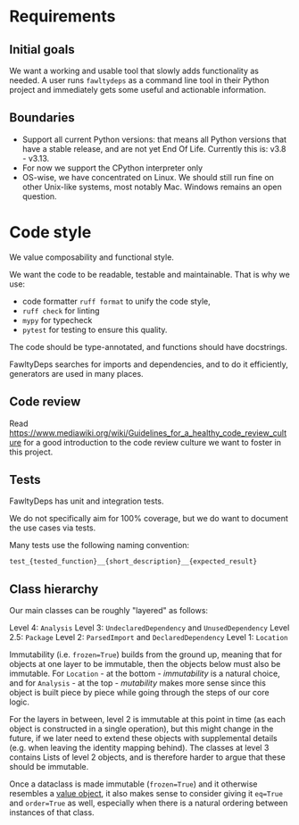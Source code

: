 # Requirements

## Initial goals

We want a working and usable tool that slowly adds functionality as needed.
A user runs `fawltydeps` as a command line tool in their Python
project and immediately gets some useful and actionable information.

## Boundaries

- Support all current Python versions: that means all Python versions that have
  a stable release, and are not yet End Of Life. Currently this is: v3.8 - v3.13.
- For now we support the CPython interpreter only
- OS-wise, we have concentrated on Linux. We should still run fine on
  other Unix-like systems, most notably Mac. Windows remains an open question.

# Code style

We value composability and functional style.

We want the code to be readable, testable and maintainable. That is why we use:

- code formatter `ruff format` to unify the code style,
- `ruff check` for linting
- `mypy` for typecheck
- `pytest` for testing
  to ensure this quality.

The code should be type-annotated, and functions should have docstrings.

FawltyDeps searches for imports and dependencies, and to do it efficiently,
generators are used in many places.

## Code review

Read https://www.mediawiki.org/wiki/Guidelines_for_a_healthy_code_review_culture
for a good introduction to the code review culture we want to foster in this
project.

## Tests

FawltyDeps has unit and integration tests.

We do not specifically aim for 100% coverage, but we do want to document the use
cases via tests.

Many tests use the following naming convention:
```
test_{tested_function}__{short_description}__{expected_result}
```

## Class hierarchy

Our main classes can be roughly "layered" as follows:

Level 4: `Analysis`
Level 3: `UndeclaredDependency` and `UnusedDependency`
Level 2.5: `Package`
Level 2: `ParsedImport` and `DeclaredDependency`
Level 1: `Location`

Immutability (i.e. `frozen=True`) builds from the ground up, meaning that for
objects at one layer to be immutable, then the objects below must also be
immutable. For `Location` - at the bottom - _immutability_ is a natural choice,
and for `Analysis` - at the top - _mutability_ makes more sense since this
object is built piece by piece while going through the steps of our core logic.

For the layers in between, level 2 is immutable at this point in time (as each
object is constructed in a single operation), but this might change in the
future, if we later need to extend these objects with supplemental details
(e.g. when leaving the identity mapping behind). The classes at level 3 contains
Lists of level 2 objects, and is therefore harder to argue that these should be
immutable.

Once a dataclass is made immutable (`frozen=True`) and it otherwise resembles a
[value object](https://en.wikipedia.org/wiki/Value_object), it also makes
sense to consider giving it `eq=True` and `order=True` as well, especially when
there is a natural ordering between instances of that class.
